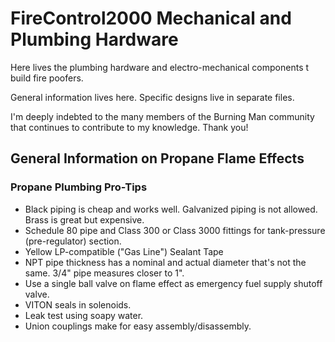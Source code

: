 # FireControl2000 Mechanical and Plumbing Hardware

Here lives the plumbing hardware and electro-mechanical components t build fire poofers.

General information lives here. Specific designs live in separate files.

I'm deeply indebted to the many members of the Burning Man community that continues to contribute to my knowledge. Thank you!

## General Information on Propane Flame Effects



### Propane Plumbing Pro-Tips

- Black piping is cheap and works well. Galvanized piping is not allowed. Brass is great but expensive.
- Schedule 80 pipe and Class 300 or Class 3000 fittings for tank-pressure (pre-regulator) section.
- Yellow LP-compatible ("Gas Line") Sealant Tape
- NPT pipe thickness has a nominal and actual diameter that's not the same. 3/4" pipe measures closer to 1".
- Use a single ball valve on flame effect as emergency fuel supply shutoff valve.  
- VITON seals in solenoids.
- Leak test using soapy water.
- Union couplings make for easy assembly/disassembly.

